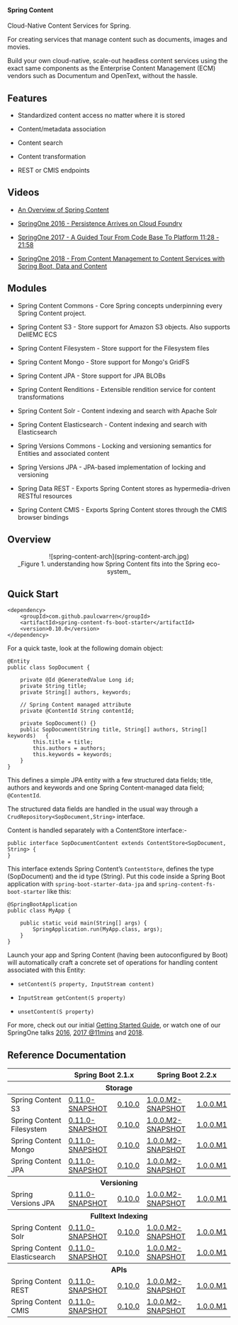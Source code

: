 #### Spring Content

Cloud-Native Content Services for Spring.

For creating services that manage content such as documents, images and movies.  

Build your own cloud-native, scale-out headless content services using the exact same components as the Enterprise Content Management (ECM) vendors such as Documentum and OpenText, without the hassle.   
## Features

- Standardized content access no matter where it is stored  

- Content/metadata association   

- Content search

- Content transformation

- REST or CMIS endpoints

## Videos

- [An Overview of Spring Content](https://www.youtube.com/watch?v=pbDaONWWT3s)

- [SpringOne 2016 - Persistence Arrives on Cloud Foundry](https://www.youtube.com/watch?v=VisP5ebZoWw)

- [SpringOne 2017 - A Guided Tour From Code Base To Platform 11:28 - 21:58](https://www.youtube.com/watch?v=YtNvHTwHhRY&t=0s&list=PLAdzTan_eSPQ2uPeB0bByiIUMLVAhrPHL&index=93)

- [SpringOne 2018 - From Content Management to Content Services with Spring Boot, Data and Content](https://www.youtube.com/watch?v=qyIMHWR40eA)

## Modules

- Spring Content Commons - Core Spring concepts underpinning every Spring Content project.

- Spring Content S3 - Store support for Amazon S3 objects.  Also supports DellEMC ECS

- Spring Content Filesystem - Store support for the Filesystem files

- Spring Content Mongo - Store support for Mongo's GridFS

- Spring Content JPA - Store support for JPA BLOBs

- Spring Content Renditions - Extensible rendition service for content transformations

- Spring Content Solr - Content indexing and search with Apache Solr

- Spring Content Elasticsearch  - Content indexing and search with Elasticsearch

- Spring Versions Commons - Locking and versioning semantics for Entities and associated content

- Spring Versions JPA - JPA-based implementation of locking and versioning

- Spring Data REST - Exports Spring Content stores as hypermedia-driven RESTful resources

- Spring Content CMIS - Exports Spring Content stores through the CMIS browser bindings

## Overview

<center>![spring-content-arch](spring-content-arch.jpg)</center>
<center>_Figure 1. understanding how Spring Content fits into the Spring eco-system_</center>

## Quick Start

```
<dependency>
    <groupId>com.github.paulcwarren</groupId>
    <artifactId>spring-content-fs-boot-starter</artifactId>
    <version>0.10.0</version>
</dependency>
```

For a quick taste, look at the following domain object:

```
@Entity
public class SopDocument {

	private @Id @GeneratedValue Long id;
	private String title;
	private String[] authors, keywords;

	// Spring Content managed attribute
	private @ContentId String contentId;

  	private SopDocument() {}
	public SopDocument(String title, String[] authors, String[] keywords) 	{
		this.title = title;
		this.authors = authors;
		this.keywords = keywords;
	}
}
```

This defines a simple JPA entity with a few structured data fields; title, authors and keywords and one Spring Content-managed data field; `@ContentId`.  

The structured data fields are handled in the usual way through a `CrudRepository<SopDocument,String>` interface.  

Content is handled separately with a ContentStore interface:-

```
public interface SopDocumentContent extends ContentStore<SopDocument, String> {
}
```

This interface extends Spring Content’s `ContentStore`, defines the type (SopDocument) and the id type (String).  Put this code inside a Spring Boot application with `spring-boot-starter-data-jpa` and `spring-content-fs-boot-starter` like this:

```
@SpringBootApplication
public class MyApp {

    public static void main(String[] args) {
        SpringApplication.run(MyApp.class, args);
    }
}
```

Launch your app and Spring Content (having been autoconfigured by Boot) will automatically craft a concrete set of operations for handling content associated with this Entity:

- `setContent(S property, InputStream content)`

- `InputStream getContent(S property)`

- `unsetContent(S property)`

For more, check out our initial [Getting Started Guide](spring-content-fs-docs.md), or watch one of our SpringOne talks [2016](https://bit.ly/springone-vid), [2017 @11mins](https://www.youtube.com/watch?v=YtNvHTwHhRY) and [2018](https://www.youtube.com/watch?v=qyIMHWR40eA&t=52s).

## Reference Documentation

<table width=100%>
    <thead>
        <tr>
            <th></th>
            <th colspan=2 style="text-align:center">Spring Boot 2.1.x</th>
            <th colspan=2 style="text-align:center">Spring Boot 2.2.x</th>
        </tr>
        <tr>
            <th colspan=5>Storage</th>
        </tr>
    </thead>
    <tbody>
        <tr>
            <td>Spring Content S3</td>
            <td><a href="refs/snapshot/master/s3-index.html">0.11.0-SNAPSHOT</a></td>
            <td><a href="refs/release/s3-index.html">0.10.0</a></td>
            <td><a href="refs/snapshot/1.0.x/s3-index.html">1.0.0.M2-SNAPSHOT</a></td>
            <td><a href="refs/release/1.0.0.M1/s3-index.html">1.0.0.M1</a></td>
        </tr>
        <tr>
            <td>Spring Content Filesystem</td>
            <td><a href="refs/snapshot/master/fs-index.html">0.11.0-SNAPSHOT</a></td>
            <td><a href="refs/release/fs-index.html">0.10.0</a></td>
            <td><a href="refs/snapshot/1.0.x/fs-index.html">1.0.0.M2-SNAPSHOT</a></td>
            <td><a href="refs/release/1.0.0.M1/fs-index.html">1.0.0.M1</a></td>
        </tr>
        <tr>
            <td>Spring Content Mongo</td>
            <td><a href="refs/snapshot/master/mongo-index.html">0.11.0-SNAPSHOT</a></td>
            <td><a href="refs/release/mongo-index.html">0.10.0</a></td>
            <td><a href="refs/snapshot/1.0.x/mongo-index.html">1.0.0.M2-SNAPSHOT</a></td>
            <td><a href="refs/release/1.0.0.M1/mongo-index.html">1.0.0.M1</a></td>
        </tr>
        <tr>
            <td>Spring Content JPA</td>
            <td><a href="refs/snapshot/master/jpa-index.html">0.11.0-SNAPSHOT</a></td>
            <td><a href="refs/release/jpa-index.html">0.10.0</a></td>
            <td><a href="refs/snapshot/1.0.x/jpa-index.html">1.0.0.M2-SNAPSHOT</a></td>
            <td><a href="refs/release/1.0.0.M1/jpa-index.html">1.0.0.M1</a></td>
        </tr>
        <tr>
            <th colspan=5>Versioning</th>
        </tr>
        <tr>
            <td>Spring Versions JPA</td>
            <td><a href="refs/snapshot/master/jpaversions-index.html">0.11.0-SNAPSHOT</a></td>
            <td><a href="refs/release/jpaversion-index.html">0.10.0</a></td>
            <td><a href="refs/snapshot/1.0.x/jpaversions-index.html">1.0.0.M2-SNAPSHOT</a></td>
            <td><a href="refs/release/1.0.0.M1/jpaversions-index.html">1.0.0.M1</a></td>
        </tr>
        <tr>
            <th colspan=5>Fulltext Indexing</th>
        </tr>
        <tr>
            <td>Spring Content Solr</td>
            <td><a href="refs/snapshot/master/solr-index.html">0.11.0-SNAPSHOT</a></td>
            <td><a href="refs/release/solr-index.html">0.10.0</a></td>
            <td><a href="refs/snapshot/1.0.x/solr-index.html">1.0.0.M2-SNAPSHOT</a></td>
            <td><a href="refs/release/1.0.0.M1/solr-index.html">1.0.0.M1</a></td>
        </tr>
        <tr>
            <td>Spring Content Elasticsearch</td>
            <td><a href="refs/snapshot/master/elasticsearch-index.html">0.11.0-SNAPSHOT</a></td>
            <td><a href="refs/release/elasticsearch-index.html">0.10.0</a></td>
            <td><a href="refs/snapshot/1.0.x/elasticsearch-index.html">1.0.0.M2-SNAPSHOT</a></td>
            <td><a href="refs/release/1.0.0.M1/elasticsearch-index.html">1.0.0.M1</a></td>
        </tr>
        <tr>
            <th colspan=5>APIs</th>
        </tr>
        <tr>
            <td>Spring Content REST</td>
            <td><a href="refs/snapshot/master/rest-index.html">0.11.0-SNAPSHOT</a></td>
            <td><a href="refs/release/rest-index.html">0.10.0</a></td>
            <td><a href="refs/snapshot/1.0.x/rest-index.html">1.0.0.M2-SNAPSHOT</a></td>
            <td><a href="refs/release/1.0.0.M1/rest-index.html">1.0.0.M1</a></td>
        </tr>
        <tr>
            <td>Spring Content CMIS</td>
            <td><a href="refs/snapshot/master/cmis-index.html">0.11.0-SNAPSHOT</a></td>
            <td><a href="refs/release/cmis-index.html">0.10.0</a></td>
            <td><a href="refs/snapshot/1.0.x/cmis-index.html">1.0.0.M2-SNAPSHOT</a></td>
            <td><a href="refs/release/1.0.0.M1/cmis-index.html">1.0.0.M1</a></td>
        </tr>
    </tbody>
</table>
